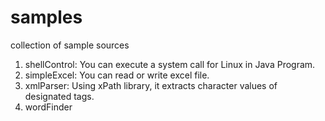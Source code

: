 # samples
collection of sample sources
1. shellControl: You can execute a system call for Linux in Java Program.
2. simpleExcel: You can read or write excel file.
3. xmlParser: Using xPath library, it extracts character values of designated tags.
4. wordFinder